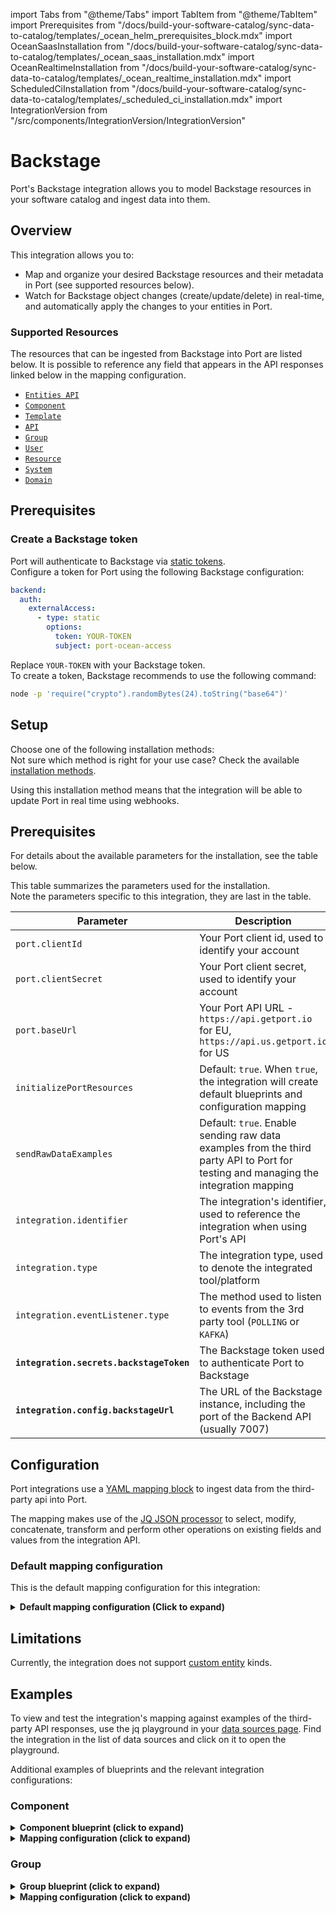 import Tabs from "@theme/Tabs"
import TabItem from "@theme/TabItem"
import Prerequisites from "/docs/build-your-software-catalog/sync-data-to-catalog/templates/\_ocean_helm_prerequisites_block.mdx"
import OceanSaasInstallation from "/docs/build-your-software-catalog/sync-data-to-catalog/templates/_ocean_saas_installation.mdx"
import OceanRealtimeInstallation from "/docs/build-your-software-catalog/sync-data-to-catalog/templates/_ocean_realtime_installation.mdx"
import ScheduledCiInstallation from "/docs/build-your-software-catalog/sync-data-to-catalog/templates/_scheduled_ci_installation.mdx"
import IntegrationVersion from "/src/components/IntegrationVersion/IntegrationVersion"

# Backstage

Port's Backstage integration allows you to model Backstage resources in your software catalog and ingest data into them.

## Overview

This integration allows you to:

- Map and organize your desired Backstage resources and their metadata in Port (see supported resources below).
- Watch for Backstage object changes (create/update/delete) in real-time, and automatically apply the changes to your entities in Port.

### Supported Resources

The resources that can be ingested from Backstage into Port are listed below. It is possible to reference any field that appears in the API responses linked below in the mapping configuration.

- [`Entities API`](https://backstage.io/docs/features/software-catalog/software-catalog-api/#get-entitiesby-query)
- [`Component`](https://backstage.io/docs/features/software-catalog/descriptor-format#kind-component)
- [`Template`](https://backstage.io/docs/features/software-catalog/descriptor-format#kind-template)
- [`API`](https://backstage.io/docs/features/software-catalog/descriptor-format#kind-api)
- [`Group`](https://backstage.io/docs/features/software-catalog/descriptor-format#kind-group)
- [`User`](https://backstage.io/docs/features/software-catalog/descriptor-format#kind-user)
- [`Resource`](https://backstage.io/docs/features/software-catalog/descriptor-format#kind-resource)
- [`System`](https://backstage.io/docs/features/software-catalog/descriptor-format#kind-system)
- [`Domain`](https://backstage.io/docs/features/software-catalog/descriptor-format#kind-domain)


## Prerequisites

### Create a Backstage token

Port will authenticate to Backstage via [static tokens](https://backstage.io/docs/auth/service-to-service-auth/#static-tokens).  
Configure a token for Port using the following Backstage configuration:

```yaml showLineNumbers
backend:
  auth:
    externalAccess:
      - type: static
        options:
          token: YOUR-TOKEN
          subject: port-ocean-access
```

Replace `YOUR-TOKEN` with your Backstage token.  
To create a token, Backstage recommends to use the following command:
```bash
node -p 'require("crypto").randomBytes(24).toString("base64")'
```

## Setup

Choose one of the following installation methods:  
Not sure which method is right for your use case? Check the available [installation methods](/build-your-software-catalog/sync-data-to-catalog/#installation-methods).

<Tabs groupId="installation-methods" queryString="installation-methods">

<TabItem value="real-time-self-hosted" label="Real-time (self-hosted)">

<IntegrationVersion integration="backstage" />

Using this installation method means that the integration will be able to update Port in real time using webhooks.

<h2>Prerequisites</h2>
 
<Prerequisites/>

<OceanRealtimeInstallation integration="Backstage" />

For details about the available parameters for the installation, see the table below.

This table summarizes the parameters used for the installation.  
Note the parameters specific to this integration, they are last in the table. 

| Parameter                                | Description                                                                                                                         | Required |
|------------------------------------------|-------------------------------------------------------------------------------------------------------------------------------------|----------|
| `port.clientId`                          | Your Port client id, used to identify your account                                                                                  | ✅        |
| `port.clientSecret`                      | Your Port client secret, used to identify your account                                                                              | ✅        |
| `port.baseUrl`                           | Your Port API URL - `https://api.getport.io` for EU, `https://api.us.getport.io` for US                                             | ✅        |
| `initializePortResources`                | Default: `true`. When `true`, the integration will create default blueprints and configuration mapping                              | ❌        |
| `sendRawDataExamples`                    | Default: `true`. Enable sending raw data examples from the third party API to Port for testing and managing the integration mapping | ❌        |
| `integration.identifier`                 | The integration's identifier, used to reference the integration when using Port's API                                               | ✅        |
| `integration.type`                       | The integration type, used to denote the integrated tool/platform                                                                   | ✅        |
| `integration.eventListener.type`         | The method used to listen to events from the 3rd party tool (`POLLING` or `KAFKA`)                                                  | ✅        |
| **`integration.secrets.backstageToken`** | The Backstage token used to authenticate Port to Backstage                                                                          | ✅        |
| **`integration.config.backstageUrl`**    | The URL of the Backstage instance, including the port of the Backend API (usually 7007)                                             | ✅        |

</TabItem>

<TabItem value="one-time-ci" label="Scheduled (CI)">

<ScheduledCiInstallation integration="Backstage" />

</TabItem>

</Tabs>


## Configuration

Port integrations use a [YAML mapping block](/build-your-software-catalog/customize-integrations/configure-mapping#configuration-structure) to ingest data from the third-party api into Port.

The mapping makes use of the [JQ JSON processor](https://stedolan.github.io/jq/manual/) to select, modify, concatenate, transform and perform other operations on existing fields and values from the integration API.

### Default mapping configuration

This is the default mapping configuration for this integration:

<details>
<summary><b>Default mapping configuration (Click to expand)</b></summary>

```yaml showLineNumbers
resources:
- kind: component
  selector:
    query: 'true'
  port:
    entity:
      mappings:
        identifier: .metadata.identifier
        title: .metadata.title // .metadata.name
        blueprint: '"component"'
        properties:
          type: .spec.type
          lifecycle: .spec.lifecycle
          language: .spec.language
          description: .metadata.description
          labels: .metadata.labels
          annotations: .metadata.annotations
          links: .metadata.links
          tags: .metadata.tags
        relations:
          owningUser: .relations[] | select(.type == "ownedBy" and (.targetRef | startswith("user:"))) | .targetRef
          owningGroup: .relations[] | select(.type == "ownedBy" and (.targetRef | startswith("group:"))) | .targetRef
          system: '"system:" + (.metadata.namespace // "default") + "/" + .spec.system'
          subcomponentOf: .relations[] | select(.type == "subcomponentOf" and (.targetRef | startswith("component:"))) | .targetRef
          providesApis: .relations[] | select(.type == "providesApi" and (.targetRef | startswith("api:"))) | .targetRef
          consumesApis: .relations[] | select(.type == "consumesApi" and (.targetRef | startswith("api:"))) | .targetRef
          dependsOnComponent: .relations[] | select(.type == "dependsOn" and (.targetRef | startswith("component:"))) | .targetRef
          dependsOnResource: .relations[] | select(.type == "dependsOn" and (.targetRef | startswith("resource:"))) | .targetRef
- kind: API
  selector:
    query: 'true'
  port:
    entity:
      mappings:
        identifier: .metadata.identifier
        title: .metadata.title // .metadata.name
        blueprint: '"api"'
        properties:
          type: .spec.type
          lifecycle: .spec.lifecycle
          definition: .spec.definition | tostring
          definitionOpenAPI: if .spec.type == "open-api" then .spec.definition else null end
          definitionAsyncAPI: if .spec.type == "async-api" then .spec.definition else null end
          definitionGRPC: if .spec.type == "grpc" then .spec.definition else null end
          definitionGraphQL: if .spec.type == "graphql" then .spec.definition else null end
          description: .metadata.description
          labels: .metadata.labels
          annotations: .metadata.annotations
          links: .metadata.links
          tags: .metadata.tags
        relations:
          owningUser: .relations[] | select(.type == "ownedBy" and (.targetRef | startswith("user:"))) | .targetRef
          owningGroup: .relations[] | select(.type == "ownedBy" and (.targetRef | startswith("group:"))) | .targetRef
          system: '"system:" + (.metadata.namespace // "default") + "/" + .spec.system'
- kind: group
  selector:
    query: 'true'
  port:
    entity:
      mappings:
        identifier: .metadata.identifier
        title: .metadata.title // .metadata.name
        blueprint: '"group"'
        properties:
          description: .metadata.description
          type: .metadata.type
          email: .metadata.email
          labels: .metadata.labels
          annotations: .metadata.annotations
          links: .metadata.links
          tags: .metadata.tags
        relations:
          parent: .relations[] | select(.type == "childOf" and (.targetRef | startswith("group:"))) | .targetRef
          members: .relations[] | select(.type == "hasMember" and (.targetRef | startswith("user:"))) | .targetRef
- kind: user
  selector:
    query: 'true'
  port:
    entity:
      mappings:
        identifier: .metadata.identifier
        title: .metadata.title // .metadata.name
        blueprint: '"user"'
        properties:
          email: .metadata.email
          description: .metadata.description
          labels: .metadata.labels
          annotations: .metadata.annotations
          links: .metadata.links
          tags: .metadata.tags
- kind: resource
  selector:
    query: 'true'
  port:
    entity:
      mappings:
        identifier: .metadata.identifier
        title: .metadata.title // .metadata.name
        blueprint: '"resource"'
        properties:
          type: .spec.type
          description: .metadata.description
          labels: .metadata.labels
          annotations: .metadata.annotations
          links: .metadata.links
          tags: .metadata.tags
        relations:
          owningUser: .relations[] | select(.type == "ownedBy" and (.targetRef | startswith("user:"))) | .targetRef
          owningGroup: .relations[] | select(.type == "ownedBy" and (.targetRef | startswith("group:"))) | .targetRef
          system: '"system:" + (.metadata.namespace // "default") + "/" + .spec.system'
          dependsOnResource: .relations[] | select(.type == "dependsOn" and (.targetRef | startswith("resource:"))) | .targetRef
          dependsOnComponent: .relations[] | select(.type == "dependsOn" and (.targetRef | startswith("component:"))) | .targetRef
- kind: system
  selector:
    query: 'true'
  port:
    entity:
      mappings:
        identifier: .metadata.identifier
        title: .metadata.title // .metadata.name
        blueprint: '"system"'
        properties:
          description: .metadata.description
          labels: .metadata.labels
          annotations: .metadata.annotations
          links: .metadata.links
          tags: .metadata.tags
        relations:
          owningUser: .relations[] | select(.type == "ownedBy" and (.targetRef | startswith("user:"))) | .targetRef
          owningGroup: .relations[] | select(.type == "ownedBy" and (.targetRef | startswith("group:"))) | .targetRef
          domain: .relations[] | select(.type == "partOf" and (.targetRef | startswith("domain:"))) | .targetRef
- kind: domain
  selector:
    query: 'true'
  port:
    entity:
      mappings:
        identifier: .metadata.identifier
        title: .metadata.title // .metadata.name
        blueprint: '"domain"'
        properties:
          description: .metadata.description
          labels: .metadata.labels
          annotations: .metadata.annotations
          links: .metadata.links
          tags: .metadata.tags
        relations:
          owningUser: .relations[] | select(.type == "ownedBy" and (.targetRef | startswith("user:"))) | .targetRef
          owningGroup: .relations[] | select(.type == "ownedBy" and (.targetRef | startswith("group:"))) | .targetRef
```

</details>



## Limitations

Currently, the integration does not support [custom entity](https://backstage.io/docs/features/software-catalog/extending-the-model/#implementing-custom-model-extensions) kinds. 

## Examples

To view and test the integration's mapping against examples of the third-party API responses, use the jq playground in your [data sources page](https://app.getport.io/settings/data-sources). Find the integration in the list of data sources and click on it to open the playground.

Additional examples of blueprints and the relevant integration configurations:

### Component

<details>
<summary><b>Component blueprint (click to expand)</b></summary>

```json showLineNumbers
{
  "identifier": "component",
  "title": "Component",
  "icon": "Cloud",
  "schema": {
    "properties": {
      "type": {
        "title": "Type",
        "type": "string"
      },
      "lifecycle": {
        "title": "Lifecycle",
        "type": "string"
      },
      "language": {
        "type": "string",
        "title": "Language"
      },
      "description": {
        "type": "string",
        "format": "markdown",
        "title": "Description"
      },
      "labels": {
        "type": "object",
        "title": "Labels"
      },
      "annotations": {
        "type": "object",
        "title": "Annotations"
      },
      "links": {
        "type": "array",
        "items": {
          "format": "url",
          "type": "string"
        },
        "title": "Links"
      },
      "tags": {
        "type": "array",
        "title": "Tags"
      }
    },
    "required": []
  },
  "calculationProperties": {}
}
```

</details>

<details>
<summary><b>Mapping configuration (click to expand)</b></summary>

```yaml showLineNumbers
createMissingRelatedEntities: true
deleteDependentEntities: true
resources:
  - kind: component
    selector:
      query: "true"
    port:
      entity:
        mappings:
          identifier: .metadata.identifier
          title: .metadata.title // .metadata.name
          blueprint: '"component"'
          properties:
            type: .spec.type
            lifecycle: .spec.lifecycle
            language: .spec.language
            description: .metadata.description
            labels: .metadata.labels
            annotations: .metadata.annotations
            links: .metadata.links
            tags: .metadata.tags
```

</details>

### Group

<details>
<summary><b>Group blueprint (click to expand)</b></summary>

```json showLineNumbers
{
  "identifier": "group",
  "title": "Group",
  "icon": "TwoUsers",
  "schema": {
    "properties": {
      "type": {
        "title": "Type",
        "type": "string"
      },
      "email": {
        "title": "Email",
        "type": "string",
        "format": "email"
      },
      "description": {
        "type": "string",
        "format": "markdown",
        "title": "Description"
      },
      "labels": {
        "type": "object",
        "title": "Labels"
      },
      "annotations": {
        "type": "object",
        "title": "Annotations"
      },
      "links": {
        "type": "array",
        "items": {
          "format": "url",
          "type": "string"
        },
        "title": "Links"
      },
      "tags": {
        "type": "array",
        "title": "Tags"
      }
    },
    "required": []
  },
  "calculationProperties": {}
}
```

</details>

<details>
<summary><b>Mapping configuration (click to expand)</b></summary>

```yaml showLineNumbers
createMissingRelatedEntities: true
deleteDependentEntities: true
resources:
  - kind: group
    selector:
      query: 'true'
    port:
      entity:
        mappings:
          identifier: .metadata.identifier
          title: .metadata.title // .metadata.name
          blueprint: '"group"'
          properties:
            description: .metadata.description
            type: .metadata.type
            email: .metadata.email
            labels: .metadata.labels
            annotations: .metadata.annotations
            links: .metadata.links
            tags: .metadata.tags
```

</details>

